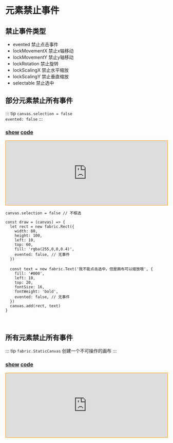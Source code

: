 # 元素禁止事件

## 禁止事件类型

- evented 禁止点击事件
- lockMovementX 禁止x轴移动
- lockMovementY 禁止y轴移动
- lockRotation 禁止旋转
- lockScalingX 禁止水平缩放
- lockScalingY 禁止垂直缩放
- selectable 禁止选中
  

## 部分元素禁止所有事件

::: tip
`canvas.selection = false`  
`evented: false`
:::

### [**show**](https://zhuanwan.github.io/web/fabric/元素操作/元素禁止事件1)  [**code**](https://github.com/zhuanwan/web/blob/mater/src/pages/fabric/元素操作/元素禁止事件1.jsx)
<iframe height=200 width='100%' style="border: 1px solid #ff9000" frameborder=1 allowfullscreen="true" src="https://zhuanwan.github.io/web/fabric/元素操作/元素禁止事件1">  
 </iframe>


```ts{1,10,19}
canvas.selection = false // 不框选

const draw = (canvas) => {
  let rect = new fabric.Rect({
    width: 80,
    height: 100,
    left: 10,
    top: 60,
    fill: 'rgba(255,0,0,0.4)',
    evented: false, // 无事件
  })

  const text = new fabric.Text('我不能点击选中，但是画布可以缩放哦', {
    fill: '#000',
    left: 10,
    top: 20,
    fontSize: 16,
    fontWeight: 'bold',
    evented: false, // 无事件
  })
  canvas.add(rect, text)
}
```
<br />

## 所有元素禁止所有事件

::: tip
`fabric.StaticCanvas` 创建一个不可操作的画布 
:::

### [**show**](https://zhuanwan.github.io/web/fabric/元素操作/元素禁止事件2)  [**code**](https://github.com/zhuanwan/web/blob/mater/src/pages/fabric/元素操作/元素禁止事件2.jsx)
<iframe height=200 width='100%' style="border: 1px solid #ff9000" frameborder=1 allowfullscreen="true" src="https://zhuanwan.github.io/web/fabric/元素操作/元素禁止事件2">  
 </iframe>


